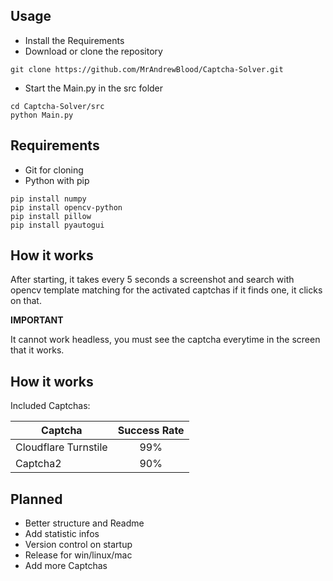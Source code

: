 ## Usage

+ Install the Requirements
+ Download or clone the repository
```
git clone https://github.com/MrAndrewBlood/Captcha-Solver.git
```
+ Start the Main.py in the src folder
```
cd Captcha-Solver/src
python Main.py
```
## Requirements

+ Git for cloning
+ Python with pip
```
pip install numpy
pip install opencv-python
pip install pillow
pip install pyautogui
```

## How it works

After starting, it takes every 5 seconds a screenshot and search with opencv template matching for the activated captchas if it finds one, it clicks on that. 

**IMPORTANT**

It cannot work headless, you must see the captcha everytime in the screen that it works.

## How it works

Included Captchas:

| Captcha              | Success Rate  |
|----------------------|:-------------:|
| Cloudflare Turnstile |      99%      |
| Captcha2             |      90%      |

## Planned

+ Better structure and Readme
+ Add statistic infos
+ Version control on startup
+ Release for win/linux/mac
+ Add more Captchas